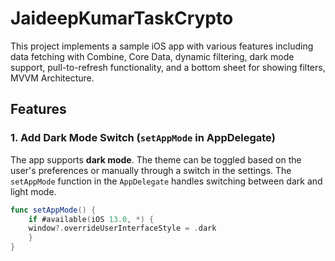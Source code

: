 # JaideepKumarTaskCrypto

This project implements a sample iOS app with various features including data fetching with Combine, Core Data, dynamic filtering, dark mode support, pull-to-refresh functionality, and a bottom sheet for showing filters, MVVM Architecture.

## Features

### 1. **Add Dark Mode Switch (`setAppMode` in AppDelegate)**

The app supports **dark mode**. The theme can be toggled based on the user's preferences or manually through a switch in the settings. The `setAppMode` function in the `AppDelegate` handles switching between dark and light mode.

```swift
func setAppMode() {
    if #available(iOS 13.0, *) {
    window?.overrideUserInterfaceStyle = .dark
    }
}
